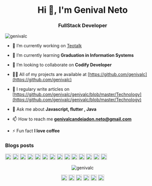 <h1 align="center">Hi 👋, I'm Genival Neto</h1>
<h3 align="center">FullStack Developer</h3>

<p align="left"> <img src="https://komarev.com/ghpvc/?username=genivalc" alt="genivalc" /> </p>

- 🔭 I’m currently working on [Teotalk](https://github.com/andersonmenezesm/teotalk)

- 🌱 I’m currently learning **Graduation in Information Systems**

- 👯 I’m looking to collaborate on **Codify Developer**

- 👨‍💻 All of my projects are available at [https://github.com/genivalc](https://github.com/genivalc)

- 📝 I regulary write articles on [https://github.com/genivalc/genivalc/blob/master/Technology](https://github.com/genivalc/genivalc/blob/master/Technology)

- 💬 Ask me about **Javascript, flutter , Java**

- 📫 How to reach me **genivalcandeiadon.neto@gmail.com**

- ⚡ Fun fact **I love coffee**

### Blogs posts
<!-- BLOG-POST-LIST:START -->
<!-- BLOG-POST-LIST:END -->

<p align="left"><img src="https://devicons.github.io/devicon/devicon.git/icons/react/react-original-wordmark.svg" alt="react" width="20" height="20"/> <img src="https://devicons.github.io/devicon/devicon.git/icons/angularjs/angularjs-original.svg" alt="angularjs" width="20" height="20"/> <img src="https://devicons.github.io/devicon/devicon.git/icons/bootstrap/bootstrap-plain.svg" alt="bootstrap" width="20" height="20"/> <img src="https://devicons.github.io/devicon/devicon.git/icons/css3/css3-original-wordmark.svg" alt="css3" width="20" height="20"/> <img src="https://devicons.github.io/devicon/devicon.git/icons/html5/html5-original-wordmark.svg" alt="html5" width="20" height="20"/> <img src="https://devicons.github.io/devicon/devicon.git/icons/java/java-original-wordmark.svg" alt="java" width="20" height="20"/> <img src="https://devicons.github.io/devicon/devicon.git/icons/javascript/javascript-original.svg" alt="javascript" width="20" height="20"/> <img src="https://devicons.github.io/devicon/devicon.git/icons/typescript/typescript-original.svg" alt="typescript" width="20" height="20"/> <img src="https://devicons.github.io/devicon/devicon.git/icons/mongodb/mongodb-original-wordmark.svg" alt="mongodb" width="20" height="20"/> <img src="https://devicons.github.io/devicon/devicon.git/icons/mysql/mysql-original-wordmark.svg" alt="mysql" width="20" height="20"/> <img src="https://devicons.github.io/devicon/devicon.git/icons/postgresql/postgresql-original-wordmark.svg" alt="postgresql" width="20" height="20"/> <img src="https://devicons.github.io/devicon/devicon.git/icons/nodejs/nodejs-original-wordmark.svg" alt="nodejs" width="20" height="20"/> <img src="https://cdn.jsdelivr.net/npm/simple-icons@3.1.0/icons/flutter.svg" alt="flutter" width="20" height="20"/> <img src="https://cdn.jsdelivr.net/npm/simple-icons@3.1.0/icons/dart.svg" alt="dart" width="20" height="20"/></p><p align="center"> <img src="https://github-readme-stats.vercel.app/api?username=genivalc&show_icons=true" alt="genivalc" /> </p>

<p align="center">
<a href="https://dev.to/https://dev.to/https://dev.to/genivalc" target="blank"><img align="center" src="https://cdn.jsdelivr.net/npm/simple-icons@3.0.1/icons/dev-dot-to.svg" alt="https://dev.to/https://dev.to/genivalc" height="20" width="20" /></a>
<a href="https://twitter.com/https://twitter.com/https://twitter.com/genivalneto3" target="blank"><img align="center" src="https://cdn.jsdelivr.net/npm/simple-icons@3.0.1/icons/twitter.svg" alt="https://twitter.com/https://twitter.com/genivalneto3" height="20" width="20" /></a>
<a href="https://linkedin.com/in/https://www.linkedin.com/in/https:/www.linkedin.com/in/genival-candeia-neto/" target="blank"><img align="center" src="https://cdn.jsdelivr.net/npm/simple-icons@3.0.1/icons/linkedin.svg" alt="https://www.linkedin.com/in/https:/www.linkedin.com/in/genival-candeia-neto/" height="20" width="20" /></a>
<a href="https://fb.com/https://www.facebook.com/https://www.facebook.com/genival.neto.31/" target="blank"><img align="center" src="https://cdn.jsdelivr.net/npm/simple-icons@3.0.1/icons/facebook.svg" alt="https://www.facebook.com/https://www.facebook.com/genival.neto.31/" height="20" width="20" /></a>
<a href="https://instagram.com/https://www.instagram.com/genival_netofp/?hl=pt-br" target="blank"><img align="center" src="https://cdn.jsdelivr.net/npm/simple-icons@3.0.1/icons/instagram.svg" alt="https://www.instagram.com/genival_netofp/?hl=pt-br" height="20" width="20" /></a>
<a href="https://www.youtube.com/c/https://www.youtube.com/channel/uc1eavpgqcsambbhmdvdd1ew?view_as=subscriber" target="blank"><img align="center" src="https://cdn.jsdelivr.net/npm/simple-icons@3.0.1/icons/youtube.svg" alt="https://www.youtube.com/channel/uc1eavpgqcsambbhmdvdd1ew?view_as=subscriber" height="20" width="20" /></a>
</p>
